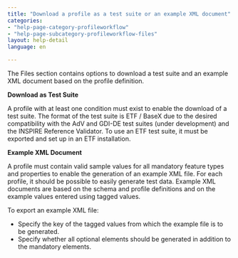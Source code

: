```yaml
---
title: "Download a profile as a test suite or an example XML document"
categories:
- "help-page-category-profileworkflow"
- "help-page-subcategory-profileworkflow-files"
layout: help-detail
language: en

---
```


The Files section contains options to download a test suite and an example XML document based on the profile definition.

**Download as Test Suite**

 A profile with at least one condition must exist to enable the download of a test suite. The format of the test suite is ETF / BaseX due to the desired compatibility with the AdV and GDI-DE test suites (under development) and the INSPIRE Reference Validator. To use an ETF test suite, it must be exported and set up in an ETF installation.

**Example XML Document**

A profile must contain valid sample values ​​for all mandatory feature types and properties to enable the generation of an example XML file. For each profile, it should be possible to easily generate test data. Example XML documents are based on the schema and profile definitions and on the example values ​​entered using tagged values.

To export an example XML file:
* Specify the key of the tagged values ​​from which the example file is to be generated.
* Specify whether all optional elements should be generated in addition to the mandatory elements.
